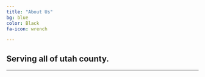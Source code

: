 ```yaml
---
title: "About Us"
bg: blue
color: Black
fa-icon: wrench

---
```

<!--icon: img/sandcadjust2.png-->

## Serving all of utah county.  <!--I'm currently serving as the President of the Orem Chapter of the Society of American Magicians.<br>-->

<!--## I live in Eagle Mountain, Utah and I love performing for ALL ages.  My style has a very lighthearted feel and works for both younger and older audiences.<br>-->

<!--## Magic has been in my family for a few generations.  My Grandfather, Ralph Adams, was a very well-known magician who performed in Vegas and on TV back in his day and inspires me to do what I do.<br>-->

<!--## I have been performing since 2014 and love giving back to the community I live in.-->


<!--<div class="icontain"><iframe src="https://www.youtube.com/embed/IR7bafRqFm8" allowfullscreen></iframe></div>-->


---

<!--Alright, you've got a clean copy and are ready to push some schmancy pages for the world to ogle at.

- Edit `_config.yml` to change your title, keywords, and description.
- Create a new file in `_posts/` called `2014-01-01-intro.md`
  Edit it, and add:

{% highlight text linenos=table %}
---
title: "home"
bg: white     #defined in _config.yml, can use html color like '#010101'
color: black  #text color
style: center
---

# Example headline!
and so on..
{% endhighlight %}

- Create a second post called `2014-01-02-art.md` with an divider image this time:

{% highlight text linenos=table %}
---
title: "Art"
bg: turquoise  #defined in _config.yml, can use html color like '#0fbfcf'
color: white   #text color
fa-icon: paint-brush
---

#### A new section- oh the humanity!
{% endhighlight %}

**Note:** That part `fa-icon: paint-brush` will use a font-awesome icon of [paint-brush](http://fortawesome.github.io/Font-Awesome/icon/paint-brush/). You can use any icon from this [font-awesome icon directory](http://fortawesome.github.io/Font-Awesome/icons/).

- install Jekyll with `sudo gem install github-pages`
- run `jekyll serve -w`
  - visit [localhost:4000](http://localhost:4000) to see a live locally served preview.
- Push changes and see them live!




## **Changing your colors**
{: style="margin-top:100px;"}

- In each post file you can define `bg: mycolor` and `color: myothercolor` to change the background and text colors for that section.
- **mycolor** can be a quoted html color like `'#0fbfcf'` or a key to a special color defined in **_config.yml** under 'colors'.
  - **Note:** Changes to _config.yml require a manual restart to your local server with `^C` and `jekyll serve -w`.

Nifty, right!



### Also see **README.md** [*on github!*](https://github.com/t413/SinglePaged#usage)
{: style="margin-top:100px;"}-->
